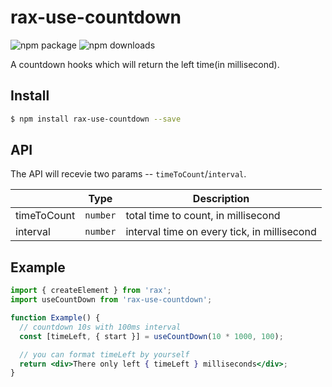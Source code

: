 # rax-use-countdown
<img src="https://img.shields.io/npm/v/rax-use-countdown.svg" alt="npm package" />
<img src="https://img.shields.io/npm/dm/rax-use-countdown.svg" alt="npm downloads" />

A countdown hooks which will return the left time(in millisecond).

## Install

```bash
$ npm install rax-use-countdown --save
```

## API

The API will recevie two params -- `timeToCount`/`interval`.

|       | Type     | Description |
| ----- | -------- | ----------- |
| timeToCount | `number` | total time to count, in millisecond |
| interval | `number` | interval time on every tick, in millisecond |

## Example

```jsx
import { createElement } from 'rax';
import useCountDown from 'rax-use-countdown';

function Example() {
  // countdown 10s with 100ms interval
  const [timeLeft, { start }] = useCountDown(10 * 1000, 100);

  // you can format timeLeft by yourself
  return <div>There only left { timeLeft } milliseconds</div>;
}
```
